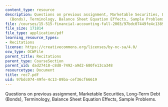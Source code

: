 ```yaml
---
content_type: resource
description: Questions on previous assignment, Marketable Securities, Long-Term Debt
  (Bonds), Terminology, Balance Sheet Equation Effects, Sample Problems.
file: /courses/15-515-financial-accounting-fall-2003/97bdc07449fe4c1389bacef36cf66619_rec7.pdf
file_size: 171814
file_type: application/pdf
learning_resource_types:
- Recitations
license: https://creativecommons.org/licenses/by-nc-sa/4.0/
ocw_type: OCWFile
parent_title: Recitations
parent_type: CourseSection
parent_uid: dad27418-c8d8-7492-a9d2-680fe13ca348
resourcetype: Document
title: rec7.pdf
uid: 97bdc074-49fe-4c13-89ba-cef36cf66619
---
```

Questions on previous assignment, Marketable Securities, Long-Term Debt (Bonds), Terminology, Balance Sheet Equation Effects, Sample Problems.